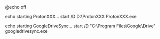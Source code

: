 @echo off

echo starting ProtonXXX...
start /D D:\ProtonXXX ProtonXXX.exe

echo starting GoogleDriveSync...
start /D "C:\Program Files\Google\Drive" googledrivesync.exe
